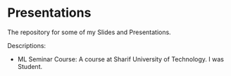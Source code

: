 # Presentations
The repository for some of my Slides and Presentations.

Descriptions:

- ML Seminar Course: A course at Sharif University of Technology. I was Student.
